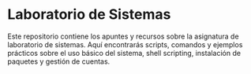 # Laboratorio de Sistemas
Este repositorio contiene los apuntes y recursos sobre la asignatura de laboratorio de sistemas. Aquí encontrarás scripts, comandos y ejemplos prácticos sobre el uso básico del sistema, shell scripting, instalación de paquetes y gestión de cuentas.
